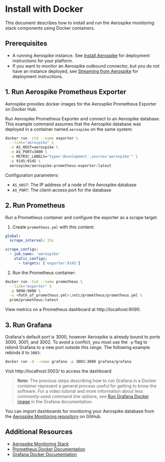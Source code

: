 # Install with Docker

This document describes how to install and run the Aerospike monitoring stack components using Docker containers.

## Prerequisites

- A running Aerospike instance. See [Install Aerospike](https://aerospike.com/docs/operations/install) for deployment instructions for your platform.
- If you want to monitor an Aerospike outbound connector, but you do not have an instance deployed, see [Streaming from Aerospike](https://aerospike.com/docs/connectors/enterprise/streaming) for deployment instructions.

## 1. Run Aerospike Prometheus Exporter

Aerospike provides docker images for the Aerospike Prometheus Exporter on Docker Hub.

Run Aerospike Prometheus Exporter and connect to an Aerospike database. This example command assumes that the Aerospike database was deployed in a container named `aerospike` on the same system:

```bash
docker run -itd --name exporter \
  --link="aerospike" \
  -e AS_HOST=aerospike \
  -e AS_PORT=3000 \
  -e METRIC_LABELS="type='development',source='aerospike'" \
  -p 9145:9145 \
  aerospike/aerospike-prometheus-exporter:latest
```

Configuration parameters:
- `AS_HOST`: The IP address of a node of the Aerospike database
- `AS_PORT`: The client-access port for the database

## 2. Run Prometheus

Run a Prometheus container and configure the exporter as a scrape target.

1. Create `prometheus.yml` with this content:

```yaml
global:
  scrape_interval: 15s

scrape_configs:
  - job_name: 'aerospike'
    static_configs:
      - targets: ['exporter:9145']
```

2. Run the Prometheus container:

```bash
docker run -tid --name prometheus \
  --link="exporter" \
  -p 9090:9090 \
  -v <Path_of_prometheus.yml>:/etc/prometheus/prometheus.yml \
  prom/prometheus:latest
```

View metrics on a Prometheus dashboard at http://localhost:9090.

## 3. Run Grafana

Grafana's default port is 3000, however Aerospike is already bound to ports 3000, 3001, and 3002. To avoid a conflict, you must use the `-p` flag to rebind Grafana to a new port outside this range. The following example rebinds it to `3003`:

```bash
docker run -d --name grafana -p 3003:3000 grafana/grafana
```

Visit http://localhost:3003/ to access the dashboard.

> **Note**: The previous steps describing how to run Grafana in a Docker container represent a general process useful for getting to know the software. For a video tutorial and more information about less commonly-used command line options, see [Run Grafana Docker image](https://grafana.com/docs/grafana/latest/setup-grafana/installation/docker/) in the Grafana documentation.

You can import dashboards for monitoring your Aerospike database from the [Aerospike Monitoring repository](https://github.com/aerospike/aerospike-monitoring) on GitHub.

## Additional Resources

- [Aerospike Monitoring Stack](https://github.com/aerospike/aerospike-monitoring)
- [Prometheus Docker Documentation](https://prometheus.io/docs/prometheus/latest/installation/)
- [Grafana Docker Documentation](https://grafana.com/docs/grafana/latest/setup-grafana/installation/docker/) 